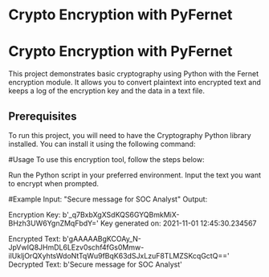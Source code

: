 # Crypto Encryption with PyFernet


# Crypto Encryption with PyFernet

This project demonstrates basic cryptography using Python with the Fernet encryption module. It allows you to convert plaintext into encrypted text and keeps a log of the encryption key and the data in a text file.

## Prerequisites

To run this project, you will need to have the Cryptography Python library installed. You can install it using the following command:



#Usage
To use this encryption tool, follow the steps below:

Run the Python script in your preferred environment.
Input the text you want to encrypt when prompted.

#Example
Input:
     "Secure message for SOC Analyst"
Output:

  Encryption Key: b'_q7BxbXgXSdKQS6GYQBmkMiX-BHzh3UW6YgnZMqFbdY='
  Key generated on: 2021-11-01 12:45:30.234567

  Encrypted Text: b'gAAAAABgKCOAy_N-JpVwIQ8JHmDL6LEzv0schf4fGs0Mmw-ilUkljOrQXyhtsWdoNtTqWu9fBqK63dSJxLzuF8TLMZSKcqGctQ=='
  Decrypted Text: b'Secure message for SOC Analyst'


